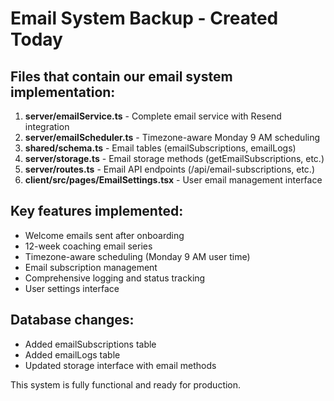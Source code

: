 # Email System Backup - Created Today

## Files that contain our email system implementation:

1. **server/emailService.ts** - Complete email service with Resend integration
2. **server/emailScheduler.ts** - Timezone-aware Monday 9 AM scheduling 
3. **shared/schema.ts** - Email tables (emailSubscriptions, emailLogs)
4. **server/storage.ts** - Email storage methods (getEmailSubscriptions, etc.)
5. **server/routes.ts** - Email API endpoints (/api/email-subscriptions, etc.)
6. **client/src/pages/EmailSettings.tsx** - User email management interface

## Key features implemented:
- Welcome emails sent after onboarding
- 12-week coaching email series
- Timezone-aware scheduling (Monday 9 AM user time)
- Email subscription management
- Comprehensive logging and status tracking
- User settings interface

## Database changes:
- Added emailSubscriptions table
- Added emailLogs table
- Updated storage interface with email methods

This system is fully functional and ready for production.